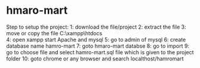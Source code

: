 # hmaro-mart
Step to setup the project:
1: download the file/project
2: extract the file
3: move or copy the file C:\xampp\htdocs\
4: open xampp start Apache and mysql
5: go to admin of mysql
6: create database name hamro-mart
7: goto hmaro-mart databse 
8: go to import 
9: go to choose file and select hamro-mart.sql file which is given to the project folder
10: goto chrome or any browser and search localthost/hamromart
